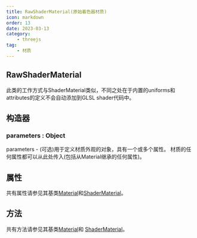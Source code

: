 ```yaml
---
title: RawShaderMaterial(原始着色器材质)
icon: markdown
order: 13
date: 2023-03-13
category:
    - threejs
tag:
    - 材质
---
```


## RawShaderMaterial

此类的工作方式与ShaderMaterial类似，不同之处在于内置的uniforms和attributes的定义不会自动添加到GLSL shader代码中。

## 构造器

### parameters : Object

parameters - (可选)用于定义材质外观的对象，具有一个或多个属性。 材质的任何属性都可以从此处传入(包括从Material继承的任何属性)。

## 属性

共有属性请参见其基类[Material](/threejs/材质/材质.md)和[ShaderMaterial](/threejs/材质/着色器材质.md)。

## 方法

共有方法请参见其基类[Material](/threejs/材质/材质.md)和 [ShaderMaterial](/threejs/材质/着色器材质.md)。
